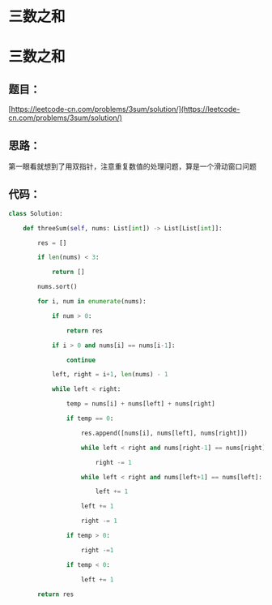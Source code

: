 # 三数之和

# 三数之和

## 题目：

[https://leetcode-cn.com/problems/3sum/solution/](https://leetcode-cn.com/problems/3sum/solution/)

## 思路：

​	第一眼看就想到了用双指针，注意重复数值的处理问题，算是一个滑动窗口问题

## 代码：

```python
class Solution:

    def threeSum(self, nums: List[int]) -> List[List[int]]:

        res = []

        if len(nums) < 3:

            return []

        nums.sort()

        for i, num in enumerate(nums):

            if num > 0:

                return res

            if i > 0 and nums[i] == nums[i-1]:

                continue

            left, right = i+1, len(nums) - 1

            while left < right:

                temp = nums[i] + nums[left] + nums[right]

                if temp == 0:

                    res.append([nums[i], nums[left], nums[right]])

                    while left < right and nums[right-1] == nums[right]:

                        right -= 1

                    while left < right and nums[left+1] == nums[left]:

                        left += 1

                    left += 1

                    right -= 1

                if temp > 0:

                    right -=1

                if temp < 0:

                    left += 1

        return res
```
